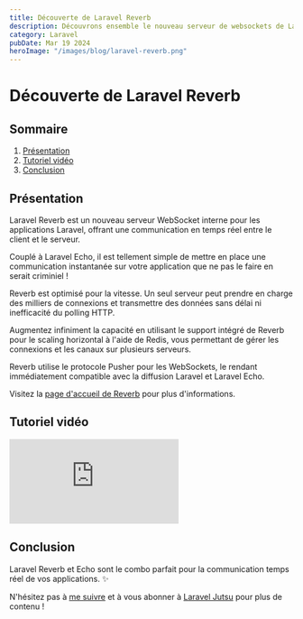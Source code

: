```yaml
---
title: Découverte de Laravel Reverb
description: Découvrons ensemble le nouveau serveur de websockets de Laravel !
category: Laravel
pubDate: Mar 19 2024
heroImage: "/images/blog/laravel-reverb.png"
---
```


# Découverte de Laravel Reverb

## Sommaire
1. [Présentation](#presentation)
2. [Tutoriel vidéo](#tutorielvideo)
3. [Conclusion](#conclusion)

## Présentation <a name="presentation"></a>

Laravel Reverb est un nouveau serveur WebSocket interne pour les applications Laravel, offrant une communication en temps réel entre le client et le serveur.

Couplé à Laravel Echo, il est tellement simple de mettre en place une communication instantanée sur votre application que ne pas le faire en serait criminiel !

Reverb est optimisé pour la vitesse. Un seul serveur peut prendre en charge des milliers de connexions et transmettre des données sans délai ni inefficacité du polling HTTP.

Augmentez infiniment la capacité en utilisant le support intégré de Reverb pour le scaling horizontal à l'aide de Redis, vous permettant de gérer les connexions et les canaux sur plusieurs serveurs.

Reverb utilise le protocole Pusher pour les WebSockets, le rendant immédiatement compatible avec la diffusion Laravel et Laravel Echo.

Visitez la [page d'accueil de Reverb](https://reverb.laravel.com/) pour plus d'informations.

## Tutoriel vidéo <a name="tutorielvideo"></a>

<iframe class="w-full aspect-video" src="https://www.youtube.com/embed/yWQWZNNgA20" frameborder="0" allowfullscreen></iframe>

## Conclusion <a name="conclusion"></a>

Laravel Reverb et Echo sont le combo parfait pour la communication temps réel de vos applications. ✨

N'hésitez pas à [me suivre](https://twitter.com/LaravelJutsu) et à vous abonner à [Laravel Jutsu](https://www.youtube.com/@LaravelJutsu) pour plus de contenu !
